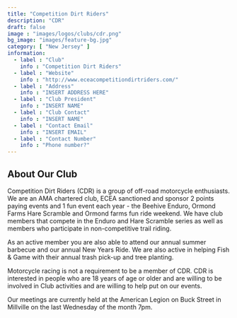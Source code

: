 ```yaml
---
title: "Competition Dirt Riders"
description: "CDR"
draft: false
image : "images/logos/clubs/cdr.png"
bg_image: "images/feature-bg.jpg"
category: [ "New Jersey" ]
information:
  - label : "Club"
    info : "Competition Dirt Riders"
  - label : "Website"
    info : "http://www.eceacompetitiondirtriders.com/"
  - label : "Address"
    info : "INSERT ADDRESS HERE"
  - label : "Club President"
    info : "INSERT NAME"
  - label : "Club Contact"
    info : "INSERT NAME"
  - label : "Contact Email"
    info : "INSERT EMAIL"
  - label : "Contact Number"
    info : "Phone number?"
---
```


## About Our Club

Competition Dirt Riders (CDR) is a group of off-road motorcycle enthusiasts. We are an AMA chartered club, ECEA sanctioned and sponsor 2 points paying events and 1 fun event each year - the Beehive Enduro, Ormond Farms Hare Scramble and Ormond farms fun ride weekend. We have club members that compete in the Enduro and Hare Scramble series as well as members who participate in non-competitive trail riding. 

As an active member you are also able to attend our annual summer barbecue and our annual New Years Ride. We are also active in helping Fish & Game with their annual trash pick-up and tree planting.

Motorcycle racing is not a requirement to be a member of CDR. CDR is interested in people who are 18 years of age or older and are willing to be involved in Club activities and are willing to help put on our events.

Our meetings are currently held at the American Legion on Buck Street in Millville on the last Wednesday of the month 7pm.
